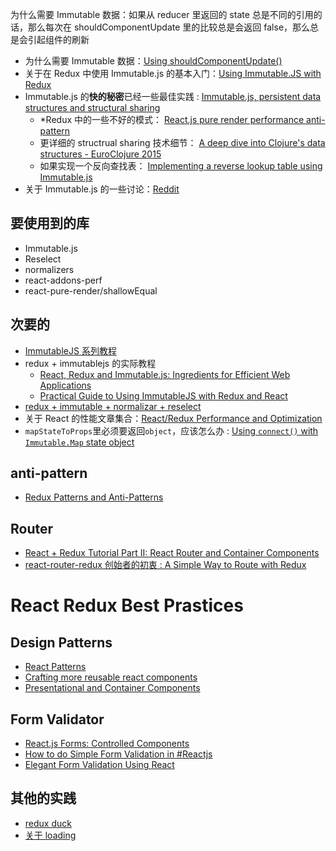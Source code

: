 为什么需要 Immutable 数据：如果从 reducer 里返回的 state 总是不同的引用的话，那么每次在 shouldComponentUpdate 里的比较总是会返回 false，那么总是会引起组件的刷新

* 为什么需要 Immutable 数据：[Using shouldComponentUpdate()](https://developmentarc.gitbooks.io/react-indepth/content/life_cycle/update/using_should_component_update.html)
* 关于在 Redux 中使用 Immutable.js 的基本入门：[Using Immutable.JS with Redux](https://redux.js.org/docs/recipes/UsingImmutableJS.html#what-are-some-opinionated-best-practices-for-using-immutablejs-with-redux)
* Immutable.js 的**快的秘密**已经一些最佳实践 :
  [Immutable.js, persistent data structures and structural sharing](https://medium.com/@dtinth/immutable-js-persistent-data-structures-and-structural-sharing-6d163fbd73d2)
  * \*Redux 中的一些不好的模式：
    [React.js pure render performance anti-pattern](https://medium.com/@esamatti/react-js-pure-render-performance-anti-pattern-fb88c101332f)
  * 更详细的 structrual sharing 技术细节：
    [A deep dive into Clojure's data structures - EuroClojure 2015](https://www.slideshare.net/mohitthatte/a-deep-dive-into-clojures-data-structures-euroclojure-2015)
  * 如果实现一个反向查找表：
    [Implementing a reverse lookup table using Immutable.js](https://medium.com/@dtinth/implementing-a-reverse-lookup-table-using-immutable-js-26662dec988d)
* 关于 Immutable.js 的一些讨论：[Reddit](https://www.reddit.com/r/reactjs/comments/5h7pqz/persistent_data_structures_and_structural_sharing/?st=ja1xs0ee&sh=a47adae2)

## 要使用到的库

* Immutable.js
* Reselect
* normalizers
* react-addons-perf
* react-pure-render/shallowEqual

## 次要的

* [ImmutableJS 系列教程](http://untangled.io/category/libraries/immutablejs/)
* redux + immutablejs 的实际教程
  * [React, Redux and Immutable.js: Ingredients for Efficient Web Applications](https://www.toptal.com/react/react-redux-and-immutablejs)
  * [Practical Guide to Using ImmutableJS with Redux and React](https://medium.com/@fastphrase/practical-guide-to-using-immutablejs-with-redux-and-react-c5fd9c99c6b2)
* [redux + immutable + normalizar + reselect](http://fullstackdeveloper.info/redux-state-with-immutable-js-normalizr-and-reselect/)
* 关于 React 的性能文章集合：[React/Redux Performance and Optimization](https://github.com/markerikson/react-redux-links/blob/master/react-performance.md#immutable-data)
* `mapStateToProps`里必须要返回`object`，应该怎么办 :
  [Using `connect()` with `Immutable.Map` state object](https://github.com/reactjs/react-redux/issues/60)

## anti-pattern

* [Redux Patterns and Anti-Patterns](https://tech.affirm.com/redux-patterns-and-anti-patterns-7d80ef3d53bc)

## Router

* [React + Redux Tutorial Part II: React Router and Container Components](http://www.thegreatcodeadventure.com/react-redux-tutorial-part-ii-react-router-and-container-components/)
* [react-router-redux 创始者的初衷 : A Simple Way to Route with Redux](http://jlongster.com/A-Simple-Way-to-Route-with-Redux)

# React Redux Best Prastices

## Design Patterns

* [React Patterns](https://reactpatterns.com/#controlled-input)
* [Crafting more reusable react components](https://medium.com/the-ideal-system/react-meta-ui-components-23839fdcd8d9)
* [Presentational and Container Components](https://medium.com/@dan_abramov/smart-and-dumb-components-7ca2f9a7c7d0)

## Form Validator

* [React.js Forms: Controlled Components](https://lorenstewart.me/2016/10/31/react-js-forms-controlled-components/)
* [How to do Simple Form Validation in #Reactjs](https://learnetto.com/blog/how-to-do-simple-form-validation-in-reactjs)
* [Elegant Form Validation Using React](https://spin.atomicobject.com/2016/10/05/form-validation-react/)

## 其他的实践

* [redux duck](https://github.com/deadivan/ducks-modular-redux)
* [关于 loading](http://gavinschulz.com/posts/2017-03-22-4-techniques-for-loading-states-in-redux.html)
